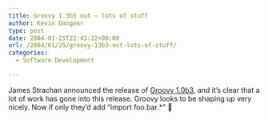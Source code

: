 ```yaml
---
title: Groovy 1.3b3 out – lots of stuff
author: Kevin Dangoor
type: post
date: 2004-01-25T22:43:22+00:00
url: /2004/01/25/groovy-13b3-out-lots-of-stuff/
categories:
  - Software Development

---
```

James Strachan announced the release of [Groovy 1.0b3][1], and it&#8217;s clear that a lot of work has gone into this release. Groovy looks to be shaping up very nicely. Now if only they&#8217;d add &#8220;import foo.bar.*&#8221; 🙂

 [1]: http://radio.weblogs.com/0112098/2004/01/23.html#a449 "James Strachan's Radio Weblog"